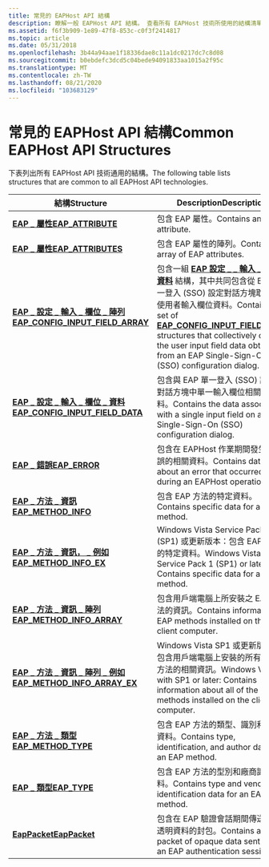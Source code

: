 ```yaml
---
title: 常見的 EAPHost API 結構
description: 瞭解一般 EAPHost API 結構。 查看所有 EAPHost 技術所使用的結構清單。
ms.assetid: f6f3b909-1e89-47f8-853c-c0f3f2414817
ms.topic: article
ms.date: 05/31/2018
ms.openlocfilehash: 3b44a94aae1f18336dae8c11a1dc0217dc7c8d08
ms.sourcegitcommit: b0ebdefc3dcd5c04bede94091833aa1015a2f95c
ms.translationtype: MT
ms.contentlocale: zh-TW
ms.lasthandoff: 08/21/2020
ms.locfileid: "103683129"
---
```

# <a name="common-eaphost-api-structures"></a><span data-ttu-id="0f2ec-104">常見的 EAPHost API 結構</span><span class="sxs-lookup"><span data-stu-id="0f2ec-104">Common EAPHost API Structures</span></span>

<span data-ttu-id="0f2ec-105">下表列出所有 EAPHost API 技術通用的結構。</span><span class="sxs-lookup"><span data-stu-id="0f2ec-105">The following table lists structures that are common to all EAPHost API technologies.</span></span>



| <span data-ttu-id="0f2ec-106">結構</span><span class="sxs-lookup"><span data-stu-id="0f2ec-106">Structure</span></span>                                                                | <span data-ttu-id="0f2ec-107">Description</span><span class="sxs-lookup"><span data-stu-id="0f2ec-107">Description</span></span>                                                                                                                                                                                                             |
|--------------------------------------------------------------------------|-------------------------------------------------------------------------------------------------------------------------------------------------------------------------------------------------------------------------|
| [<span data-ttu-id="0f2ec-108">**EAP \_ 屬性**</span><span class="sxs-lookup"><span data-stu-id="0f2ec-108">**EAP\_ATTRIBUTE**</span></span>](/windows/desktop/api/eaptypes/ns-eaptypes-eap_attribute)                                  | <span data-ttu-id="0f2ec-109">包含 EAP 屬性。</span><span class="sxs-lookup"><span data-stu-id="0f2ec-109">Contains an EAP attribute.</span></span>                                                                                                                                                                                              |
| [<span data-ttu-id="0f2ec-110">**EAP \_ 屬性**</span><span class="sxs-lookup"><span data-stu-id="0f2ec-110">**EAP\_ATTRIBUTES**</span></span>](/windows/desktop/api/eaptypes/ns-eaptypes-eap_attributes)                                | <span data-ttu-id="0f2ec-111">包含 EAP 屬性的陣列。</span><span class="sxs-lookup"><span data-stu-id="0f2ec-111">Contains an array of EAP attributes.</span></span>                                                                                                                                                                                    |
| [<span data-ttu-id="0f2ec-112">**EAP \_ 設定 \_ 輸入 \_ 欄位 \_ 陣列**</span><span class="sxs-lookup"><span data-stu-id="0f2ec-112">**EAP\_CONFIG\_INPUT\_FIELD\_ARRAY**</span></span>](/windows/desktop/api/eaptypes/ns-eaptypes-eap_config_input_field_array) | <span data-ttu-id="0f2ec-113">包含一組 [**EAP 設定 \_ \_ 輸入 \_ 欄位 \_ 資料**](/windows/desktop/api/eaptypes/ns-eaptypes-eap_config_input_field_data) 結構，其中共同包含從 EAP 單一登入 (SSO) 設定對話方塊取得的使用者輸入欄位資料。</span><span class="sxs-lookup"><span data-stu-id="0f2ec-113">Contains a set of [**EAP\_CONFIG\_INPUT\_FIELD\_DATA**](/windows/desktop/api/eaptypes/ns-eaptypes-eap_config_input_field_data) structures that collectively contain the user input field data obtained from an EAP Single-Sign-On (SSO) configuration dialog.</span></span> |
| [<span data-ttu-id="0f2ec-114">**EAP \_ 設定 \_ 輸入 \_ 欄位 \_ 資料**</span><span class="sxs-lookup"><span data-stu-id="0f2ec-114">**EAP\_CONFIG\_INPUT\_FIELD\_DATA**</span></span>](/windows/desktop/api/eaptypes/ns-eaptypes-eap_config_input_field_data)   | <span data-ttu-id="0f2ec-115">包含與 EAP 單一登入 (SSO) 設定] 對話方塊中單一輸入欄位相關聯的資料。</span><span class="sxs-lookup"><span data-stu-id="0f2ec-115">Contains the data associated with a single input field on a EAP Single-Sign-On (SSO) configuration dialog.</span></span>                                                                                                              |
| [<span data-ttu-id="0f2ec-116">**EAP \_ 錯誤**</span><span class="sxs-lookup"><span data-stu-id="0f2ec-116">**EAP\_ERROR**</span></span>](/windows/desktop/api/eaptypes/ns-eaptypes-eap_error)                                          | <span data-ttu-id="0f2ec-117">包含在 EAPHost 作業期間發生之錯誤的相關資料。</span><span class="sxs-lookup"><span data-stu-id="0f2ec-117">Contains data about an error that occurred during an EAPHost operation.</span></span>                                                                                                                                                 |
| [<span data-ttu-id="0f2ec-118">**EAP \_ 方法 \_ 資訊**</span><span class="sxs-lookup"><span data-stu-id="0f2ec-118">**EAP\_METHOD\_INFO**</span></span>](/windows/desktop/api/eaptypes/ns-eaptypes-eap_method_info)                             | <span data-ttu-id="0f2ec-119">包含 EAP 方法的特定資料。</span><span class="sxs-lookup"><span data-stu-id="0f2ec-119">Contains specific data for an EAP method.</span></span>                                                                                                                                                                               |
| [<span data-ttu-id="0f2ec-120">**EAP \_ 方法 \_ 資訊， \_ 例如**</span><span class="sxs-lookup"><span data-stu-id="0f2ec-120">**EAP\_METHOD\_INFO\_EX**</span></span>](/windows/desktop/api/eaptypes/ns-eaptypes-eap_method_info_ex)                      | <span data-ttu-id="0f2ec-121">Windows Vista Service Pack 1 (SP1) 或更新版本：包含 EAP 方法的特定資料。</span><span class="sxs-lookup"><span data-stu-id="0f2ec-121">Windows Vista with Service Pack 1 (SP1) or later: Contains specific data for an EAP method.</span></span>                                                                                                                             |
| [<span data-ttu-id="0f2ec-122">**EAP \_ 方法 \_ 資訊 \_ 陣列**</span><span class="sxs-lookup"><span data-stu-id="0f2ec-122">**EAP\_METHOD\_INFO\_ARRAY**</span></span>](/windows/desktop/api/eaptypes/ns-eaptypes-eap_method_info_array)                | <span data-ttu-id="0f2ec-123">包含用戶端電腦上所安裝之 EAP 方法的資訊。</span><span class="sxs-lookup"><span data-stu-id="0f2ec-123">Contains information on EAP methods installed on the client computer.</span></span>                                                                                                                                                   |
| [<span data-ttu-id="0f2ec-124">**EAP \_ 方法 \_ 資訊 \_ 陣列 \_ 例如**</span><span class="sxs-lookup"><span data-stu-id="0f2ec-124">**EAP\_METHOD\_INFO\_ARRAY\_EX**</span></span>](/windows/desktop/api/eaptypes/ns-eaptypes-eap_method_info_array_ex)         | <span data-ttu-id="0f2ec-125">Windows Vista SP1 或更新版本：包含用戶端電腦上安裝的所有 EAP 方法的相關資訊。</span><span class="sxs-lookup"><span data-stu-id="0f2ec-125">Windows Vista with SP1 or later: Contains information about all of the EAP methods installed on the client computer.</span></span>                                                                                                    |
| [<span data-ttu-id="0f2ec-126">**EAP \_ 方法 \_ 類型**</span><span class="sxs-lookup"><span data-stu-id="0f2ec-126">**EAP\_METHOD\_TYPE**</span></span>](/windows/desktop/api/eaptypes/ns-eaptypes-eap_method_type)                             | <span data-ttu-id="0f2ec-127">包含 EAP 方法的類型、識別和撰寫資料。</span><span class="sxs-lookup"><span data-stu-id="0f2ec-127">Contains type, identification, and author data for an EAP method.</span></span>                                                                                                                                                       |
| [<span data-ttu-id="0f2ec-128">**EAP \_ 類型**</span><span class="sxs-lookup"><span data-stu-id="0f2ec-128">**EAP\_TYPE**</span></span>](/windows/desktop/api/eaptypes/ns-eaptypes-eap_type)                                            | <span data-ttu-id="0f2ec-129">包含 EAP 方法的型別和廠商識別資料。</span><span class="sxs-lookup"><span data-stu-id="0f2ec-129">Contains type and vendor identification data for an EAP method.</span></span>                                                                                                                                                         |
| [<span data-ttu-id="0f2ec-130">**EapPacket**</span><span class="sxs-lookup"><span data-stu-id="0f2ec-130">**EapPacket**</span></span>](/windows/win32/api/eapmethodtypes/ns-eapmethodtypes-eappacket)                                           | <span data-ttu-id="0f2ec-131">包含在 EAP 驗證會話期間傳送之不透明資料的封包。</span><span class="sxs-lookup"><span data-stu-id="0f2ec-131">Contains a packet of opaque data sent during an EAP authentication session.</span></span>                                                                                                                                             |



 

 

 




